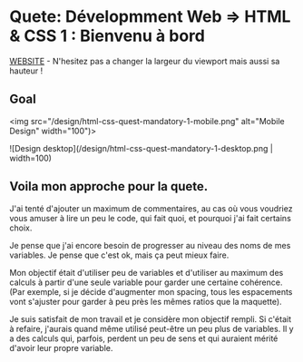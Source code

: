 # Quete: Dévelopmment Web => HTML & CSS 1 : Bienvenu à bord

[WEBSITE](https://dodeun.github.io/HTML-CSS-Bienvenue_a_bord/) - N'hesitez pas a changer la largeur du viewport mais aussi sa hauteur !

## Goal

<img src="/design/html-css-quest-mandatory-1-mobile.png" alt="Mobile Design" width="100")>

![Design desktop](/design/html-css-quest-mandatory-1-desktop.png | width=100)

## Voila mon approche pour la quete.

J'ai tenté d'ajouter un maximum de commentaires, au cas où vous voudriez vous amuser à lire un peu le code, qui fait quoi, et pourquoi j'ai fait certains choix.

Je pense que j'ai encore besoin de progresser au niveau des noms de mes variables. Je pense que c'est ok, mais ça peut mieux faire.

Mon objectif était d'utiliser peu de variables et d'utiliser au maximum des calculs à partir d'une seule variable pour garder une certaine cohérence. (Par exemple, si je décide d'augmenter mon spacing, tous les espacements vont s'ajuster pour garder à peu près les mêmes ratios que la maquette).

Je suis satisfait de mon travail et je considère mon objectif rempli. Si c'était à refaire, j'aurais quand même utilisé peut-être un peu plus de variables. Il y a des calculs qui, parfois, perdent un peu de sens et qui auraient mérité d'avoir leur propre variable.
